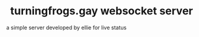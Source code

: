 <h1 align="center">turningfrogs.gay websocket server</h1>
<p>a simple server developed by ellie for live status</p>
